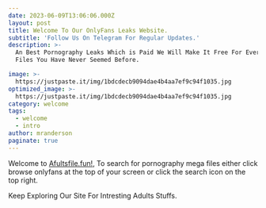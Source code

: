 ```yaml
---
date: 2023-06-09T13:06:06.000Z
layout: post
title: Welcome To Our OnlyFans Leaks Website.
subtitle: 'Follow Us On Telegram For Regular Updates.'
description: >-
  An Best Pornography Leaks Which is Paid We Will Make It Free For Everyone.
  Files You Have Never Seemed Before.

image: >-
  https://justpaste.it/img/1bdcdecb9094dae4b4aa7ef9c94f1035.jpg
optimized_image: >-
  https://justpaste.it/img/1bdcdecb9094dae4b4aa7ef9c94f1035.jpg
category: welcome
tags:
  - welcome
  - intro
author: mranderson
paginate: true
---
```


Welcome to <a href="#">Afultsfile.fun!</a>, To search for pornography mega files either click browse onlyfans at the top of your screen or click the search icon on the top right.


Keep Exploring Our Site For Intresting Adults Stuffs.